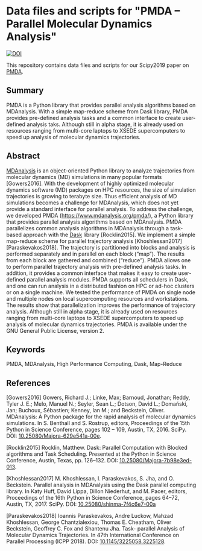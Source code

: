 # Data files and scripts for "PMDA – Parallel Molecular Dynamics Analysis"
[![DOI](https://zenodo.org/badge/170560828.svg)](https://zenodo.org/badge/latestdoi/170560828)


This repository contains data files and scripts for our Scipy2019 paper on [PMDA](https://www.mdanalysis.org/pmda/).


## Summary

PMDA is a Python library that provides parallel analysis algorithms based on MDAnalysis. With a simple map-reduce scheme from Dask library, PMDA provides pre-defined analysis tasks and a common interface to create user-defined analysis taks. Although still in alpha stage, it is already used on resources ranging from multi-core laptops to XSEDE supercomputers to speed up analysis of molecular dynamics trajectories.


## Abstract

[MDAnalysis](https://mdanalysis.org) is an object-oriented Python library to analyze trajectories from molecular dynamics (MD) simulations in many popular formats [Gowers2016]. With the development of highly optimized molecular dynamics software (MD) packages on HPC resources, the size of simulation trajectories is growing to terabyte size. Thus efficient analysis of MD simulations becomes a challenge for MDAnalysis, which does not yet provide a standard interface for parallel analysis. To address the challenge, we developed PMDA (https://www.mdanalysis.org/pmda/), a Python library that provides parallel analysis algorithms based on MDAnalysis.  PMDA parallelizes common analysis algorithms in MDAnalysis through a task-based approach with the [Dask](https://dask.org) library [Rocklin2015].  We implement a simple map-reduce scheme for parallel trajectory analysis [Khoshlessan2017]  [Paraskevakos2018]. The trajectory is partitioned into blocks and analysis is performed separately and in parallel on each block (“map”). The results from each block are gathered and combined (“reduce”).  PMDA allows one to perform parallel trajectory analysis with pre-defined analysis tasks. In addition, it provides a common interface that makes it easy to create user-defined parallel analysis modules. PMDA supports all schedulers in Dask, and one can run analysis in a distributed fashion on HPC or ad-hoc clusters or on a single machine. We tested the performance of PMDA on single node and multiple nodes on local supercomputing resources and workstations. The results show that parallelization improves the performance of trajectory analysis. Although still in alpha stage, it is already used on resources ranging from multi-core laptops to XSEDE supercomputers to speed up analysis of molecular dynamics trajectories. PMDA is available under the GNU General Public License, version 2.


Keywords
--------
PMDA, MDAnalysis, High Performance Computing, Dask, Map-Reduce


References
----------


[Gowers2016] Gowers, Richard J.; Linke, Max; Barnoud, Jonathan; Reddy, Tyler J. E.; Melo, Manuel N.; Seyler, Sean L.; Dotson, David L.; Domański, Jan; Buchoux, Sébastien; Kenney, Ian M.; and Beckstein, Oliver. MDAnalysis: A Python package for the rapid analysis of molecular dynamics simulations. In S. Benthall and S. Rostrup, editors, Proceedings of the 15th Python in Science Conference, pages 102 – 109, Austin, TX, 2016. SciPy. DOI: [10.25080/Majora-629e541a-00e](https://doi.org/10.25080/Majora-629e541a-00e).

[Rocklin2015] Rocklin, Matthew. Dask: Parallel Computation with Blocked algorithms and Task Scheduling. Presented at the Python in Science Conference, Austin, Texas, pp. 126–132. DOI: [10.25080/Majora-7b98e3ed-013](https://doi.org/10.25080/Majora-7b98e3ed-013).

[Khoshlessan2017] M. Khoshlessan, I. Paraskevakos, S. Jha, and O. Beckstein. Parallel analysis in MDAnalysis using the Dask parallel computing library. In Katy Huff, David Lippa, Dillon Niederhut, and M. Pacer, editors, Proceedings of the 16th Python in Science Conference, pages 64–72, Austin, TX, 2017. SciPy. DOI: [10.25080/shinma-7f4c6e7-00a](https://doi.org/10.25080/shinma-7f4c6e7-00a)

[Paraskevakos2018] Ioannis Paraskevakos, Andre Luckow, Mahzad Khoshlessan, George Chantzialexiou, Thomas E. Cheatham, Oliver Beckstein, Geoffrey C. Fox and Shantenu Jha. Task- parallel Analysis of Molecular Dynamics Trajectories. In 47th International Conference on Parallel Processing (ICPP 2018). DOI: [10.1145/3225058.3225128](https://doi.org/10.1145/3225058.3225128).

